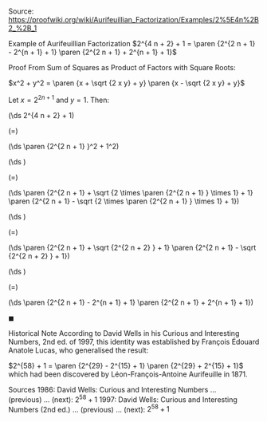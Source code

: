 # 

Source: https://proofwiki.org/wiki/Aurifeuillian_Factorization/Examples/2%5E4n%2B2_%2B_1



Example of Aurifeuillian Factorization
$2^{4 n + 2} + 1 = \paren {2^{2 n + 1} - 2^{n + 1} + 1} \paren {2^{2 n + 1} + 2^{n + 1} + 1}$


Proof
From Sum of Squares as Product of Factors with Square Roots:

$x^2 + y^2 = \paren {x + \sqrt {2 x y} + y} \paren {x - \sqrt {2 x y} + y}$

Let $x = 2^{2 n + 1}$ and $y = 1$.
Then:














\(\ds 2^{4 n + 2} + 1\)

\(=\)







\(\ds \paren {2^{2 n + 1} }^2 + 1^2\)




















\(\ds \)

\(=\)







\(\ds \paren {2^{2 n + 1} + \sqrt {2 \times \paren {2^{2 n + 1} } \times 1} + 1} \paren {2^{2 n + 1} - \sqrt {2 \times \paren {2^{2 n + 1} } \times 1} + 1}\)




















\(\ds \)

\(=\)







\(\ds \paren {2^{2 n + 1} + \sqrt {2^{2 n + 2} } + 1} \paren {2^{2 n + 1} - \sqrt {2^{2 n + 2} } + 1}\)




















\(\ds \)

\(=\)







\(\ds \paren {2^{2 n + 1} - 2^{n + 1} + 1} \paren {2^{2 n + 1} + 2^{n + 1} + 1}\)









$\blacksquare$


Historical Note
According to David Wells in his Curious and Interesting Numbers, 2nd ed. of $1997$, this identity was established by François Édouard Anatole Lucas, who generalised the result:

$2^{58} + 1 = \paren {2^{29} - 2^{15} + 1} \paren {2^{29} + 2^{15} + 1}$
which had been discovered by Léon-François-Antoine Aurifeuille in $1871$.


Sources
1986: David Wells: Curious and Interesting Numbers ... (previous) ... (next): $2^{58} + 1$
1997: David Wells: Curious and Interesting Numbers (2nd ed.) ... (previous) ... (next): $2^{58} + 1$




